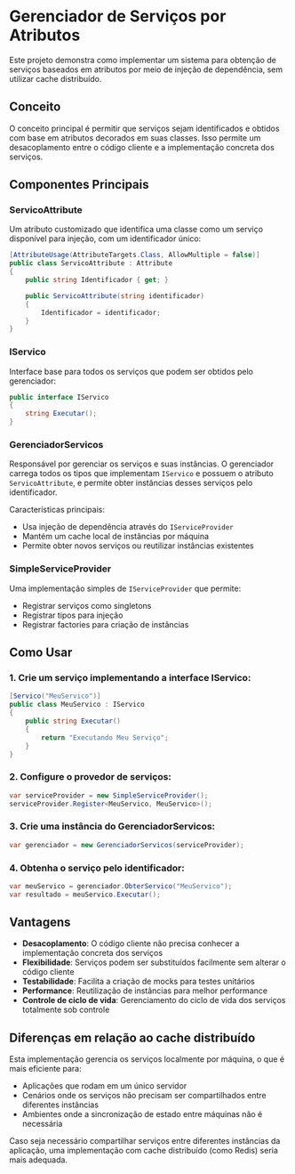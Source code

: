 # Gerenciador de Serviços por Atributos

Este projeto demonstra como implementar um sistema para obtenção de serviços baseados em atributos por meio de injeção de dependência, sem utilizar cache distribuído.

## Conceito

O conceito principal é permitir que serviços sejam identificados e obtidos com base em atributos decorados em suas classes. Isso permite um desacoplamento entre o código cliente e a implementação concreta dos serviços.

## Componentes Principais

### ServicoAttribute

Um atributo customizado que identifica uma classe como um serviço disponível para injeção, com um identificador único:

```csharp
[AttributeUsage(AttributeTargets.Class, AllowMultiple = false)]
public class ServicoAttribute : Attribute
{
    public string Identificador { get; }

    public ServicoAttribute(string identificador)
    {
        Identificador = identificador;
    }
}
```

### IServico

Interface base para todos os serviços que podem ser obtidos pelo gerenciador:

```csharp
public interface IServico
{
    string Executar();
}
```

### GerenciadorServicos

Responsável por gerenciar os serviços e suas instâncias. O gerenciador carrega todos os tipos que implementam `IServico` e possuem o atributo `ServicoAttribute`, e permite obter instâncias desses serviços pelo identificador.

Características principais:
- Usa injeção de dependência através do `IServiceProvider`
- Mantém um cache local de instâncias por máquina
- Permite obter novos serviços ou reutilizar instâncias existentes

### SimpleServiceProvider

Uma implementação simples de `IServiceProvider` que permite:
- Registrar serviços como singletons
- Registrar tipos para injeção
- Registrar factories para criação de instâncias

## Como Usar

### 1. Crie um serviço implementando a interface IServico:

```csharp
[Servico("MeuServico")]
public class MeuServico : IServico
{
    public string Executar()
    {
        return "Executando Meu Serviço";
    }
}
```

### 2. Configure o provedor de serviços:

```csharp
var serviceProvider = new SimpleServiceProvider();
serviceProvider.Register<MeuServico, MeuServico>();
```

### 3. Crie uma instância do GerenciadorServicos:

```csharp
var gerenciador = new GerenciadorServicos(serviceProvider);
```

### 4. Obtenha o serviço pelo identificador:

```csharp
var meuServico = gerenciador.ObterServico("MeuServico");
var resultado = meuServico.Executar();
```

## Vantagens

- **Desacoplamento**: O código cliente não precisa conhecer a implementação concreta dos serviços
- **Flexibilidade**: Serviços podem ser substituídos facilmente sem alterar o código cliente
- **Testabilidade**: Facilita a criação de mocks para testes unitários
- **Performance**: Reutilização de instâncias para melhor performance
- **Controle de ciclo de vida**: Gerenciamento do ciclo de vida dos serviços totalmente sob controle

## Diferenças em relação ao cache distribuído

Esta implementação gerencia os serviços localmente por máquina, o que é mais eficiente para:

- Aplicações que rodam em um único servidor
- Cenários onde os serviços não precisam ser compartilhados entre diferentes instâncias
- Ambientes onde a sincronização de estado entre máquinas não é necessária

Caso seja necessário compartilhar serviços entre diferentes instâncias da aplicação, uma implementação com cache distribuído (como Redis) seria mais adequada. 